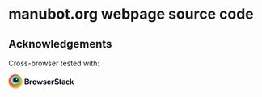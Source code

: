 # manubot.org webpage source code

## Acknowledgements

Cross-browser tested with:

<a href="https://www.browserstack.com"><img src="BrowserStack-logo.png?raw=true" style="height: 2em"/></a>